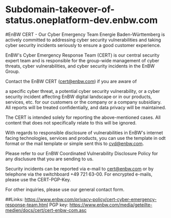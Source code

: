 # Subdomain-takeover-of-status.oneplatform-dev.enbw.com

#EnBW CERT - Our Cyber Emergency Team Energie Baden-Württemberg is actively committed to addressing cyber security vulnerabilities and taking cyber security incidents seriously to ensure a good customer experience.

EnBW's Cyber Emergency Response Team (CERT) is our central security expert team and is responsible for the group-wide management of cyber threats, cyber vulnerabilities, and cyber security incidents in the EnBW Group.

Contact the EnBW CERT (cert@enbw.com) if you are aware of

a specific cyber threat,
a potential cyber security vulnerability, or
a cyber security incident
affecting EnBW digital landscape or in our products, services, etc. for our customers or the company or a company subsidiary. All reports will be treated confidentially, and data privacy will be maintained.

The CERT is intended solely for reporting the above-mentioned cases. All content that does not specifically relate to this will be ignored.

With regards to responsible disclosure of vulnerabilities in EnBW's internet facing technologies, services and products, you can use the template in odt format or the mail template or simple sent this to cvd@enbw.com.

Please refer to our EnBW Coordinated Vulnerability Disclosure Policy for any disclusure that you are sending to us.

Security incidents can be reported via e-mail to cert@enbw.com or by telephone via the switchboard +49 721 63-00. For encrypted e-mails, please use the CERT-PGP-Key.

For other inquiries, please use our general contact form.

##Links: https://www.enbw.com/privacy-policy/cert-cyber-emergency-response-team.html PGP key: https://www.enbw.com/media/geteilte-medien/docs/cert/cert-enbw-com.asc

